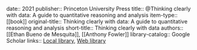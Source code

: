date:: 2021
publisher:: Princeton University Press
title:: @Thinking clearly with data: A guide to quantitative reasoning and analysis
item-type:: [[book]]
original-title:: Thinking clearly with data: A guide to quantitative reasoning and analysis
short-title:: Thinking clearly with data
authors:: [[Ethan Bueno de Mesquita]], [[Anthony Fowler]]
library-catalog:: Google Scholar
links:: [Local library](zotero://select/library/items/6WMVRCWE), [Web library](https://www.zotero.org/users/6520516/items/6WMVRCWE)
